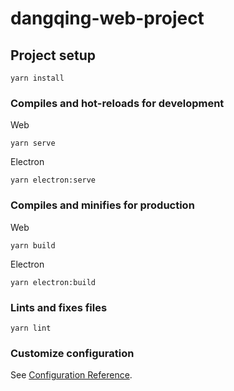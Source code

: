 # dangqing-web-project

## Project setup
```
yarn install
```

### Compiles and hot-reloads for development
Web
```
yarn serve
```
Electron
```
yarn electron:serve
```

### Compiles and minifies for production
Web
```
yarn build
```
Electron
```
yarn electron:build
```

### Lints and fixes files
```
yarn lint
```

### Customize configuration
See [Configuration Reference](https://cli.vuejs.org/config/).
